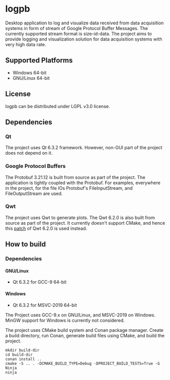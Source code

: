 # logpb
Desktop application to log and visualize data received from data acquisition systems in form of stream of Google Protocol Buffer Messages. 
The currently supported stream format is size-id-data. 
The project aims to provide logging and visualization solution for data acquisition systems with very high data rate.


## Supported Platforms
- Windows 64-bit
- GNU/Linux 64-bit


## License 
logpb can be distributed under LGPL v3.0 license.


## Dependencies
### Qt
The project uses Qt 6.3.2 framework. However, non-GUI part of the project does not depend on it.

### Google Protocol Buffers
The Protobuf 3.21.12 is built from source as part of the project.
The application is tightly coupled with the Protobuf.
For examples, everywhere in the project, for the file IOs Protobuf's FileInputStream, and FileOutputStream are used.

### Qwt
The project uses Qwt to generate plots.
The Qwt 6.2.0 is also built from source as part of the project.
It currently doesn't support CMake, and hence this [patch](https://github.com/HarshitAghera/qwt) of Qwt 6.2.0 is used instead.


## How to build
### Dependencies 
#### GNU/Linux
- Qt 6.3.2 for GCC-9 64-bit

#### Windows
- Qt 6.3.2 for MSVC-2019 64-bit

The Project uses GCC-9.x on GNU/Linux, and MSVC-2019 on Windows.
MinGW support for Windows is currently not considered.


The project uses CMake build system and Conan package manager.
Create a build directory, run Conan, generate build files using CMake, and build the project.
  
    mkdir build-dir
    cd build-dir
    conan install ..
    cmake -S .. . -DCMAKE_BUILD_TYPE=Debug -DPROJECT_BUILD_TESTS=True -G Ninja
    ninja
